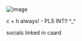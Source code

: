 ![image](https://github.com/user-attachments/assets/67f4a4ea-be2a-4b53-964e-15677ca27a9f)


c + h always! - PLS INT!! ^_^

socials linked in caard

